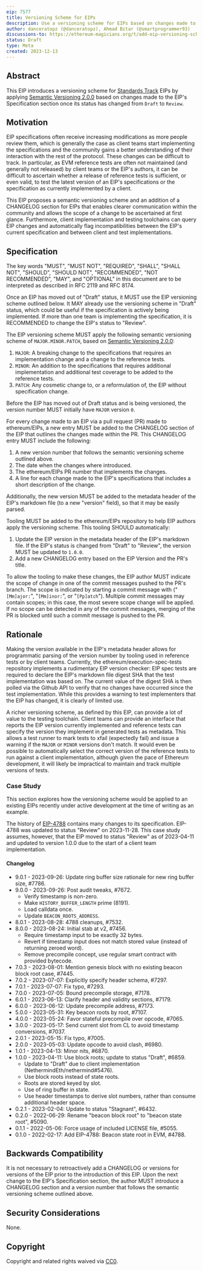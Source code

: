 ```yaml
---
eip: 7577
title: Versioning Scheme for EIPs
description: Use a versioning scheme for EIPs based on changes made to their Specification section.
author: danceratopz (@danceratopz), Ahmad Bitar (@smartprogrammer93)
discussions-to: https://ethereum-magicians.org/t/add-eip-versioning-scheme-for-eips/17295
status: Draft
type: Meta
created: 2023-12-13
---
```


## Abstract

This EIP introduces a versioning scheme for [Standards Track](./eip-1.md#eip-types) EIPs by applying [Semantic Versioning 2.0.0](../assets/eip-7577/semver.md) based on changes made to the EIP's Specification section once its status has changed from `Draft` to `Review`.

## Motivation

EIP specifications often receive increasing modifications as more people review them, which is generally the case as client teams start implementing the specifications and the community gains a better understanding of their interaction with the rest of the protocol. These changes can be difficult to track. In particular, as EVM reference tests are often not maintained (and generally not released) by client teams or the EIP's authors, it can be difficult to ascertain whether a release of reference tests is sufficient, or even valid, to test the latest version of an EIP's specifications or the specification as currently implemented by a client.

This EIP proposes a semantic versioning scheme and an addition of a CHANGELOG section for EIPs that enables clearer communication within the community and allows the scope of a change to be ascertained at first glance. Furthermore, client implementation and testing toolchains can query EIP changes and automatically flag incompatibilities between the EIP's current specification and between client and test implementations.

## Specification

The key words "MUST", "MUST NOT", "REQUIRED", "SHALL", "SHALL NOT", "SHOULD", "SHOULD NOT", "RECOMMENDED", "NOT RECOMMENDED", "MAY", and "OPTIONAL" in this document are to be interpreted as described in RFC 2119 and RFC 8174.

Once an EIP has moved out of "Draft" status, it MUST use the EIP versioning scheme outlined below. It MAY already use the versioning scheme in "Draft" status, which could be useful if the specification is actively being implemented. If more than one team is implementing the specification, it is RECOMMENDED to change the EIP's status to "Review".

The EIP versioning scheme MUST apply the following semantic versioning scheme of `MAJOR.MINOR.PATCH`, based on [Semantic Versioning 2.0.0](../assets/eip-7577/semver.md):

1. `MAJOR`: A breaking change to the specifications that requires an implementation change and a change to the reference tests.
2. `MINOR`: An addition to the specifications that requires additional implementation and additional test coverage to be added to the reference tests.
3. `PATCH`: Any cosmetic change to, or a reformulation of, the EIP without specification change.

Before the EIP has moved out of Draft status and is being versioned, the version number MUST initially have `MAJOR` version `0`.

For every change made to an EIP via a pull request (PR) made to ethereum/EIPs, a new entry MUST be added to the CHANGELOG section of the EIP that outlines the changes made within the PR. This CHANGELOG entry MUST include the following:

1. A new version number that follows the semantic versioning scheme outlined above.
2. The date when the changes where introduced.
3. The ethereum/EIPs PR number that implements the changes.
4. A line for each change made to the EIP's specifications that includes a short description of the change.

Additionally, the new version MUST be added to the metadata header of the EIP's markdown file (to a new "version" field), so that it may be easily parsed.

Tooling MUST be added to the ethereum/EIPs repository to help EIP authors apply the versioning scheme. This tooling SHOULD automatically:

1. Update the EIP version in the metadata header of the EIP's markdown file. If the EIP's status is changed from "Draft" to "Review", the version MUST be updated to `1.0.0`.
2. Add a new CHANGELOG entry based on the EIP Version and the PR's title.

To allow the tooling to make these changes, the EIP author MUST indicate the scope of change in one of the commit messages pushed to the PR's branch. The scope is indicated by starting a commit message with ("`[Mm]ajor:`", "`[Mm]inor:`", or "`[Pp]atch`"). Multiple commit messages may contain scopes; in this case, the most severe scope change will be applied. If no scope can be detected in any of the commit messages, merging of the PR is blocked until such a commit message is pushed to the PR.

## Rationale

Making the version available in the EIP's metadata header allows for programmatic parsing of the version number by tooling used in reference tests or by client teams. Currently, the ethereum/execution-spec-tests repository implements a rudimentary EIP version checker: EIP spec tests are required to declare the EIP's markdown file digest SHA that the test implementation was based on. The current value of the digest SHA is then polled via the Github API to verify that no changes have occurred since the test implementation. While this provides a warning to test implementers that the EIP has changed, it is clearly of limited use.

A richer versioning scheme, as defined by this EIP, can provide a lot of value to the testing toolchain. Client teams can provide an interface that reports the EIP version currently implemented and reference tests can specify the version they implement in generated tests as metadata. This allows a test runner to mark tests to xfail (expectedly fail) and issue a warning if the `MAJOR` or `MINOR` versions don't match. It would even be possible to automatically select the correct version of the reference tests to run against a client implementation, although given the pace of Ethereum development, it will likely be impractical to maintain and track multiple versions of tests.

### Case Study

This section explores how the versioning scheme would be applied to an existing EIPs recently under active development at the time of writing as an example.

The history of [EIP-4788](./eip-4788.md) contains many changes to its specification. EIP-4788 was updated to status "Review" on 2023-11-28. This case study assumes, however, that the EIP moved to status "Review" as of 2023-04-11 and updated to version 1.0.0 due to the start of a client team implementation.

#### Changelog

- 9.0.1 - 2023-09-26: Update ring buffer size rationale for new ring buffer size, #7786.
- 9.0.0 - 2023-09-26: Post audit tweaks, #7672.
  - Verify timestamp is non-zero.
  - Make `HISTORY_BUFFER_LENGTH` prime (8191).
  - Load calldata once.
  - Update `BEACON_ROOTS_ADDRESS`.
- 8.0.1 - 2023-08-28: 4788 cleanups, #7532.
- 8.0.0 - 2023-08-24: Initial stab at v2, #7456.
  - Require timestamp input to be exactly 32 bytes.
  - Revert if timestamp input does not match stored value (instead of returning zeroed word).
  - Remove precompile concept, use regular smart contract with provided bytecode.
- 7.0.3 - 2023-08-01: Mention genesis block with no existing beacon block root case, #7445.
- 7.0.2 - 2023-07-07: Explicitly specify header schema, #7297.
- 7.0.1 - 2023-07-07: Fix typo, #7293.
- 7.0.0 - 2023-07-05: Bound precompile storage, #7178.
- 6.0.1 - 2023-06-13: Clarify header and validity sections, #7179.
- 6.0.0 - 2023-06-12: Update precompile address, #7173.
- 5.0.0 - 2023-05-31: Key beacon roots by root, #7107.
- 4.0.0 - 2023-05-24: Favor stateful precompile over opcode, #7065.
- 3.0.0 - 2023-05-17: Send current slot from CL to avoid timestamp conversions, #7037.
- 2.0.1 - 2023-05-15: Fix typo, #7005.
- 2.0.0 - 2023-05-03: Update opcode to avoid clash, #6980.
- 1.0.1 - 2023-04-13: Minor nits, #6870.
- 1.0.0 - 2023-04-11: Use block roots; update to status "Draft", #6859.
  - Update to "Draft" due to client implementation (NethermindEth/nethermind#5476).
  - Use block roots instead of state roots.
  - Roots are stored keyed by slot.
  - Use of ring buffer in state.
  - Use header timestamps to derive slot numbers, rather than consume additional header space.
- 0.2.1 - 2023-02-04:  Update to status "Stagnant", #6432.
- 0.2.0 - 2022-06-29:  Rename "beacon block root" to "beacon state root", #5090.
- 0.1.1 - 2022-05-06: Force usage of included LICENSE file, #5055.
- 0.1.0 - 2022-02-17: Add EIP-4788: Beacon state root in EVM, #4788.

## Backwards Compatibility

It is not necessary to retroactively add a CHANGELOG or versions for versions of the EIP prior to the introduction of this EIP. Upon the next change to the EIP's Specification section, the author MUST introduce a CHANGELOG section and a version number that follows the semantic versioning scheme outlined above.

## Security Considerations

None.

## Copyright

Copyright and related rights waived via [CC0](../LICENSE.md).
